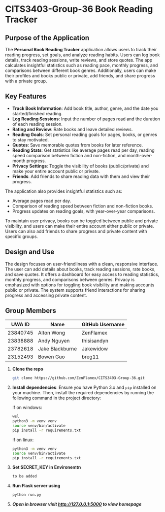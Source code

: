# CITS3403-Group-36 Book Reading Tracker

## Purpose of the Application

The **Personal Book Reading Tracker** application allows users to track their reading progress, set goals, and analyze reading habits. Users can log book details, track reading sessions, write reviews, and store quotes. The app calculates insightful statistics such as reading pace, monthly progress, and comparisons between different book genres. Additionally, users can make their profiles and books public or private, add friends, and share progress with a private group.

## Key Features

- **Track Book Information**: Add book title, author, genre, and the date you started/finished reading.
- **Log Reading Sessions**: Input the number of pages read and the duration of each reading session.
- **Rating and Review**: Rate books and leave detailed reviews.
- **Reading Goals**: Set personal reading goals for pages, books, or genres to stay motivated.
- **Quotes**: Save memorable quotes from books for later reference.
- **Reading Stats**: Get statistics like average pages read per day, reading speed comparison between fiction and non-fiction, and month-over-month progress.
- **Privacy Settings**: Toggle the visibility of books (public/private) and make your entire account public or private.
- **Friends**: Add friends to share reading data with them and view their progress.

The application also provides insightful statistics such as:

- Average pages read per day.
- Comparison of reading speed between fiction and non-fiction books.
- Progress updates on reading goals, with year-over-year comparisons.

To maintain user privacy, books can be toggled between public and private visibility, and users can make their entire account either public or private. Users can also add friends to share progress and private content with specific groups.

## Design and Use

The design focuses on user-friendliness with a clean, responsive interface. The user can add details about books, track reading sessions, rate books, and save quotes. It offers a dashboard for easy access to reading statistics, monthly progress, and comparisons between genres. Privacy is emphasized with options for toggling book visibility and making accounts public or private. The system supports friend interactions for sharing progress and accessing private content.

## Group Members

| **UWA ID** | **Name**        | **GitHub Username** |
| ---------- | --------------- | ------------------- |
| 23840745   | Alton Wong      | ZenFlamex           |
| 23838888   | Andy Nguyen     | thisisandyn         |
| 23782618   | Jake Blackburne | Jakewidow           |
| 23152493   | Bowen Guo       | breg11              |

1. **Clone the repo**

   ```bash
   git clone https://github.com/ZenFlamex/CITS3403-Group-36.git
   ```

2. **Install dependencies**:
   Ensure you have Python 3.x and `pip` installed on your machine. Then, install the required dependencies by running the following command in the project directory:

   If on windows:

   ```bash
   wsl
   python3 -m venv venv
   source venv/bin/activate
   pip install -r requirements.txt
   ```

   If on linux:

   ```bash
   python3 -m venv venv
   source venv/bin/activate
   pip install -r requirements.txt
   ```

3. **Set SECRET_KEY in Environemtn**

   ```bash
   to be added
   ```

4. **Run Flask server using**

   ```bash
   python run.py
   ```

5. **_Open in browser visit http://127.0.0.1:5000 to view homepage_**
